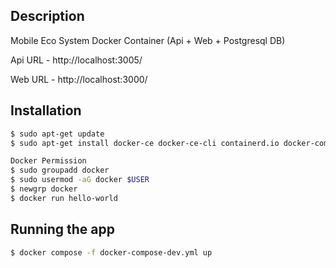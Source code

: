 ## Description

Mobile Eco System Docker Container (Api + Web + Postgresql DB)

Api URL - http://localhost:3005/

Web URL - http://localhost:3000/


## Installation

```bash
$ sudo apt-get update
$ sudo apt-get install docker-ce docker-ce-cli containerd.io docker-compose-plugin

Docker Permission
$ sudo groupadd docker
$ sudo usermod -aG docker $USER
$ newgrp docker
$ docker run hello-world

```

## Running the app

```bash
$ docker compose -f docker-compose-dev.yml up
```
